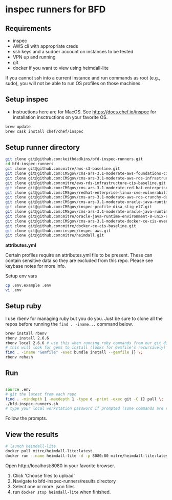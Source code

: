 # inspec runners for BFD

## Requirements

- inspec
- AWS cli with appropriate creds
- ssh keys and a sudoer account on instances to be tested
- VPN up and running
- git
- docker if you want to view using heimdall-lite

If you cannot ssh into a current instance and run commands as root (e.g., sudo), you will not be able to run OS profiles on those machines.

## Setup inspec

* Instructions here are for MacOS. See https://docs.chef.io/inspec for installation insctructions on your favorite OS.

```bash
brew update
brew cask install chef/chef/inspec
```

## Setup runner directory


```bash
git clone git@github.com:keithdadkins/bfd-inspec-runners.git
cd bfd-inspec-runners
git clone git@github.com:mitre/aws-s3-baseline.git
git clone git@github.com:CMSgov/cms-ars-3.1-moderate-aws-foundations-cis-overlay.git
git clone git@github.com:CMSgov/cms-ars-3.1-moderate-aws-rds-infrastructure-cis-overlay.git
git clone git@github.com:mitre/aws-rds-infrastructure-cis-baseline.git
git clone git@github.com:CMSgov/cms-ars-3.1-moderate-red-hat-enterprise-linux-7-stig-overlay.git
git clone git@github.com:CMSgov/redhat-enterprise-linux-cve-vulnerability-scan-baseline.git
git clone git@github.com:CMSgov/cms-ars-3.1-moderate-aws-rds-crunchy-data-postgresql-9-stig-overlay.git
git clone git@github.com:CMSgov/cms-ars-3.1-moderate-oracle-java-runtime-environment-8-unix-stig-overlay.git
git clone git@github.com:CMSgov/inspec-profile-disa_stig-el7.git
git clone git@github.com:CMSgov/cms-ars-3.1-moderate-oracle-java-runtime-environment-8-unix-stig-overlay.git
git clone git@github.com:mitre/oracle-java-runtime-environment-8-unix-stig-baseline.git
git clone git@github.com:CMSgov/cms-ars-3.1-moderate-docker-ce-cis-overlay.git
git clone git@github.com:mitre/docker-ce-cis-baseline.git
git clone git@github.com:inspec/inspec-aws.git
git clone git@github.com:mitre/heimdall.git
```

__attributes.yml__

Certain profiles require an attributes.yml file to be present. These can contain sensitive data so they are excluded from this repo. Please see keybase notes for more info.

Setup env vars

```bash
cp .env.example .env
vi .env
```

## Setup ruby

I use rbenv for managing ruby but you do you. Just be sure to clone all the repos before running the `find . -iname...` command below.

```bash
brew install rbenv
rbenv install 2.6.6
rbenv local 2.6.6 # use this when running ruby commands from our git dir
# this will look for gems to install (looks for Gemfile's recursively)
find . -iname "Gemfile" -exec bundle install --gemfile {} \;
rbenv rehash
```

## Run

```bash

```

```bash
source .env
# git the latest from each repo
find . -mindepth 1 -maxdepth 1 -type d -print -exec git -C {} pull \;
./bfd-inspec-runners.sh
# type your local workstation password if prompted (some commands are ran as root)
```

Follow the prompts.

## View the results

```bash
# launch heimdall-lite
docker pull mitre/heimdall-lite:latest
docker run --name heimdall-lite -d -p 8080:80 mitre/heimdall-lite:latest
```

Open http://localhost:8080 in your favorite browser.

1. Click 'Choose files to upload'
2. Navigate to bfd-inspec-runners/results directory
3. Select one or more .json files
4. run `docker stop heimdall-lite` when finished.
